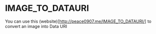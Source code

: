 # IMAGE_TO_DATAURI

You can use this (website)[http://peace0907.me/IMAGE_TO_DATAURI/] to convert an image into Data URI
